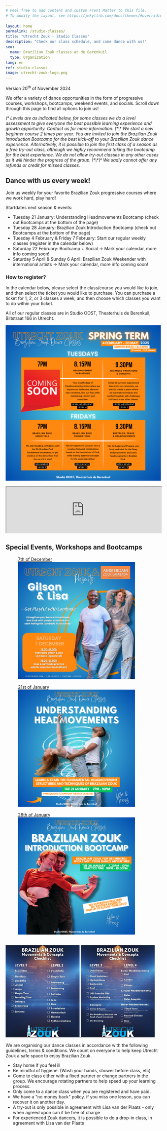 ```yaml
---
# Feel free to add content and custom Front Matter to this file.
# To modify the layout, see https://jekyllrb.com/docs/themes/#overriding-theme-defaults

layout: home
permalink: /studio-classes/
title: "Utrecht Zouk - Studio Classes"
description: "Check our class schedule, and come dance with us!"
seo:
  name: Brazilian Zouk classes at de Berenkuil
  type: Organization
lang: en
ref: studio-classes
image: utrecht-zouk-logo.png
---
```


Version 20<sup>th</sup> of November 2024

We offer a variety of dance opportunities in the form of progressive courses,
workshops,
bootcamps,
weekend events,
and socials.
Scroll down through this page to find all options to join us!

<i>
\*
    Levels are as indicated below,
    for some classes we do a level assessment to give everyone the best possible learning experience and growth opportunity.
    Contact us for more information.
</i>

<i>
\*\*
    We start a new beginner course 2 times per year.
    You are invited to join the Brazilian Zouk Introduction Bootcamp for the best kick-off to your Brazilian Zouk dance experience.
    Alternatively,
    it is possible to join the first class of a season as a free try-out class,
    although we highly recommend taking the bootcamp for the best experience.
    We do not allow try-out classes in any other cases as it will hinder the progress of the group.
</i>

<i>
\*\*\*
    We sadly cannot offer any refunds or credit for missed classes.
</i>

<br />
<h2 class='status'>Dance with us every week!</h2>

Join us weekly for your favorite Brazilian Zouk progressive courses where we work hard,
play hard!

Startdates next season & events:
* Tuesday 21 January: Understanding Headmovements Bootcamp (check out Bootcamps at the bottom of the page)
* Tuesday 28 January: Brazilian Zouk Introduction Bootcamp (check out Bootcamps at the bottom of the page)
* Tuesday 4 February & Friday 7 February: Start our regular weekly classes (register in the calendar below)
* Saturday 22 February: Bootcamp + Social -> Mark your calendar, more info coming soon!
* Saturday 5 April & Sunday 6 April: Brazilian Zouk Weekender with international artists -> Mark your calendar, more info coming soon!

### How to register?
In the calendar below,
please select the class/course you would like to join,
and then select the ticket you would like to purchase.
You can purchase a ticket for 1,
2, or 3 classes a week,
and then choose which classes you want to do within your ticket.

All of our regular classes are in Studio OOST,
Theaterhuis de Berenkuil,
Biltstraat 166 in Utrecht.

![Spring Term](/spring-term.png)

<!-- src="https://www.bueno.nu/webshop/school/521/schedule?skipEmptyWeeksOnFirstLoad=YES&calendarEntryTypes=2" -->
<script src="https://cdnjs.cloudflare.com/ajax/libs/iframe-resizer/4.3.2/iframeResizer.min.js"></script>
<iframe
    id="bueno-schedule"
    src="https://www.bueno.nu/webshop/school/521/schedule?currentDate=04-02-2025&skipEmptyWeeksOnFirstLoad=NO"
    style="width: 1px; min-width: 100%"></iframe>
<script>
    iFrameResize(
        {
            log: false,
            heightCalculationMethod: 'lowestElement',
            onScroll: function() {document.getElementById('bueno-schedule').scrollIntoView({behavior: 'smooth'}); return false},
            checkOrigin: false
        },
        '#bueno-schedule'
    )
</script>


<h2 class='status'> Special Events, Workshops and Bootcamps </h2>

<section class="heros">

<figure>
<a href="https://www.bueno.nu/webshop/school/521/schedule-detail/980882">
<figcaption>
7th of December
</figcaption>
<img
alt="Gilson & Lisa - Get Playful with Lambada"
src="/events/gilson-lisa-playful-lambada.png"
height='380px'
width='380px'
/>
</a>
</figure>

<figure>
<a href="https://www.bueno.nu/webshop/school/521/schedule-detail/987107">
<figcaption>
21st of January
</figcaption>
<img
alt="Lisa & Marcos - Understanding Headmovements"
src="/events/lisa-marcos-understanding-headmovements.png"
height='380px'
width='380px'
/>
</a>
</figure>

<figure>
<a href="https://www.bueno.nu/webshop/school/521/schedule-detail/987108">
<figcaption>
28th of January
</figcaption>
<img
alt="Lisa & Marcos - Introduction Bootcamp"
src="/events/lisa-marcos-introduction-bootcamp.png"
height='380px'
width='380px'
/>
</a>
</figure>

</section>

<br style="clear:both">

<picture>
    <a
    href="/brazilian-zouk-movements-and-concepts-checklist-level-1-and-2.jpg"
    target="_blank"
    >
    <img
    alt='Brazilian-zouk-movements-and-concepts-checklist-level-1-and-2'
    src='/brazilian-zouk-movements-and-concepts-checklist-level-1-and-2.jpg'
    width='240px'
    />
    </a>
</picture>

<picture>
    <a
    href="/brazilian-zouk-movements-and-concepts-checklist-level-3-and-4.jpg"
    target="_blank"
    >
    <img
    alt='Brazilian-zouk-movements-and-concepts-checklist-level-3-and-4'
    src='/brazilian-zouk-movements-and-concepts-checklist-level-3-and-4.jpg'
    width='240px'
    />
    </a>
</picture>

We are organising our dance classes in accordance with the following guidelines,
terms & conditions.
We count on everyone to help keep Utrecht Zouk a safe space to enjoy Brazilian Zouk.

* Stay home if you feel ill
* Be mindful of hygiene. (Wash your hands, shower before class, etc)
* Come to class either with a fixed partner or change partners in the group. We encourage rotating partners to help speed up your learning process.
* Only come to a dance class when you are registered and have paid.
* We have a "no money back" policy. if you miss one lesson, you can recover it on another day.
* A try-out is only possible in agreement with Lisa van der Plaats - only when agreed upon can it be free of charge
* For experienced Zouk dancers, it is possible to do a drop-in class, in agreement with Lisa van der Plaats
